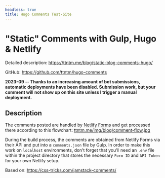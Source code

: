 ```yaml
---
headless: true
title: Hugo Comments Test-Site
---
```


# "Static" Comments with Gulp, Hugo & Netlify

Detailed description: https://ttntm.me/blog/static-blog-comments-hugo/

GitHub: https://github.com/ttntm/hugo-comments

**2023-09 -- Thanks to an increasing amount of bot submissions, automatic deployments have been disabled. Submission work, but your comment will not show up on this site unless I trigger a manual deployment.**

## Description

The comments posted are handled by [Netlify Forms](https://www.netlify.com/docs/form-handling/) and get processed there according to this flowchart: [ttntm.me/img/blog/comment-flow.jpg](https://ttntm.me/img/blog/comment-flow.jpg)

During the build process, the comments are obtained from Netlify Forms via their API and put into a `comments.json` file by Gulp. In order to make this work on `localhost` environments, don't forget that you'll need an `.env` file within the project directory that stores the necessary `Form ID` and `API Token` for your own Netlify setup.

Based on: https://css-tricks.com/jamstack-comments/
